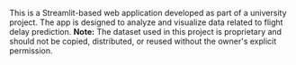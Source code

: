 This is a Streamlit-based web application developed as part of a university project. 
The app is designed to analyze and visualize data related to flight delay prediction. 
**Note:** The dataset used in this project is proprietary and should not be copied, distributed, or reused without the owner's explicit permission.
